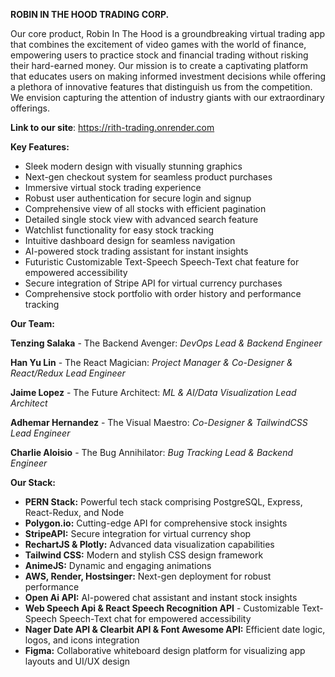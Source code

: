 **ROBIN IN THE HOOD TRADING CORP.**

Our core product, Robin In The Hood is a groundbreaking virtual trading app that combines the excitement of video games with the world of finance, empowering users to practice stock and financial trading without risking their hard-earned money. Our mission is to create a captivating platform that educates users on making informed investment decisions while offering a plethora of innovative features that distinguish us from the competition. We envision capturing the attention of industry giants with our extraordinary offerings.

**Link to our site**: https://rith-trading.onrender.com

**Key Features:**

- Sleek modern design with visually stunning graphics
- Next-gen checkout system for seamless product purchases
- Immersive virtual stock trading experience
- Robust user authentication for secure login and signup
- Comprehensive view of all stocks with efficient pagination
- Detailed single stock view with advanced search feature
- Watchlist functionality for easy stock tracking
- Intuitive dashboard design for seamless navigation
- AI-powered stock trading assistant for instant insights
- Futuristic Customizable Text-Speech Speech-Text chat feature for empowered accessibility
- Secure integration of Stripe API for virtual currency purchases
- Comprehensive stock portfolio with order history and performance tracking

**Our Team:**

**Tenzing Salaka** - The Backend Avenger: _DevOps Lead & Backend Engineer_

**Han Yu Lin** - The React Magician: _Project Manager & Co-Designer & React/Redux Lead Engineer_

**Jaime Lopez** - The Future Architect: _ML & AI/Data Visualization Lead Architect_

**Adhemar Hernandez** - The Visual Maestro: _Co-Designer & TailwindCSS Lead Engineer_

**Charlie Aloisio** - The Bug Annihilator: _Bug Tracking Lead & Backend Engineer_

**Our Stack:**

- **PERN Stack:** Powerful tech stack comprising PostgreSQL, Express, React-Redux, and Node
- **Polygon.io:** Cutting-edge API for comprehensive stock insights
- **StripeAPI:** Secure integration for virtual currency shop
- **RechartJS & Plotly:** Advanced data visualization capabilities
- **Tailwind CSS:** Modern and stylish CSS design framework
- **AnimeJS:** Dynamic and engaging animations
- **AWS, Render, Hostsinger:** Next-gen deployment for robust performance
- **Open Ai API:** AI-powered chat assistant and instant stock insights
- **Web Speech Api & React Speech Recognition API** - Customizable Text-Speech Speech-Text chat for empowered accessibility
- **Nager Date API & Clearbit API & Font Awesome API:** Efficient date logic, logos, and icons integration
- **Figma:** Collaborative whiteboard design platform for visualizing app layouts and UI/UX design
